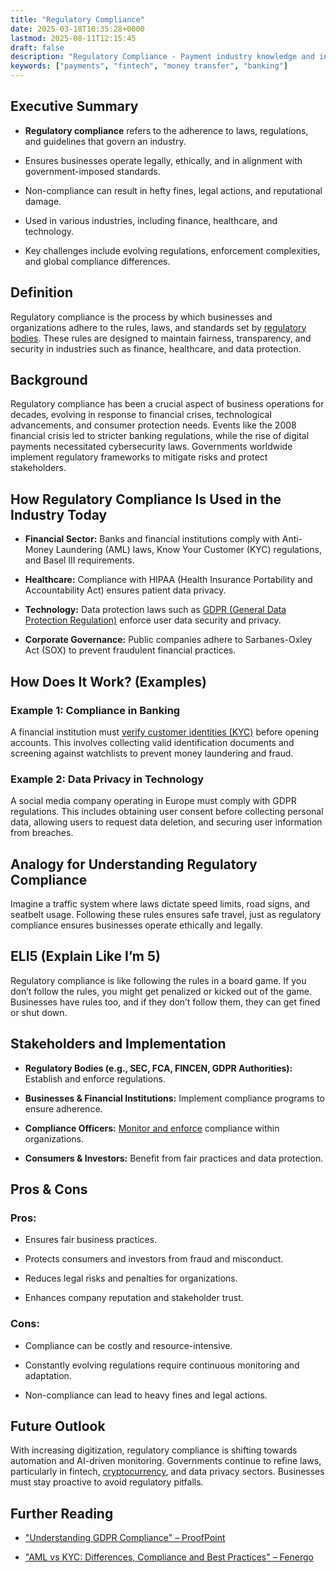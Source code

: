 ```yaml
---
title: "Regulatory Compliance"
date: 2025-03-18T10:35:28+0000
lastmod: 2025-08-11T12:15:45
draft: false
description: "Regulatory Compliance - Payment industry knowledge and insights"
keywords: ["payments", "fintech", "money transfer", "banking"]
---
```


## Executive Summary

- **Regulatory compliance** refers to the adherence to laws, regulations, and guidelines that govern an industry.

- Ensures businesses operate legally, ethically, and in alignment with government-imposed standards.

- Non-compliance can result in hefty fines, legal actions, and reputational damage.

- Used in various industries, including finance, healthcare, and technology.

- Key challenges include evolving regulations, enforcement complexities, and global compliance differences.

## Definition

Regulatory compliance is the process by which businesses and organizations adhere to the rules, laws, and standards set by [regulatory bodies](https://faisalkhanllc.xyz/resources/payments-wiki/f/financial-regulator/). These rules are designed to maintain fairness, transparency, and security in industries such as finance, healthcare, and data protection.

## Background

Regulatory compliance has been a crucial aspect of business operations for decades, evolving in response to financial crises, technological advancements, and consumer protection needs. Events like the 2008 financial crisis led to stricter banking regulations, while the rise of digital payments necessitated cybersecurity laws. Governments worldwide implement regulatory frameworks to mitigate risks and protect stakeholders.

## How Regulatory Compliance Is Used in the Industry Today

- **Financial Sector:** Banks and financial institutions comply with Anti-Money Laundering (AML) laws, Know Your Customer (KYC) regulations, and Basel III requirements.

- **Healthcare:** Compliance with HIPAA (Health Insurance Portability and Accountability Act) ensures patient data privacy.

- **Technology:** Data protection laws such as [GDPR (General Data Protection Regulation)](https://faisalkhanllc.xyz/resources/payments-wiki/g/general-data-protection-regulation-gdpr/) enforce user data security and privacy.

- **Corporate Governance:** Public companies adhere to Sarbanes-Oxley Act (SOX) to prevent fraudulent financial practices.

## How Does It Work? (Examples)

### Example 1: Compliance in Banking

A financial institution must [verify customer identities (KYC)](https://faisalkhanllc.xyz/resources/payments-wiki/k/know-your-customer-kyc/) before opening accounts. This involves collecting valid identification documents and screening against watchlists to prevent money laundering and fraud.

### Example 2: Data Privacy in Technology

A social media company operating in Europe must comply with GDPR regulations. This includes obtaining user consent before collecting personal data, allowing users to request data deletion, and securing user information from breaches.

## Analogy for Understanding Regulatory Compliance

Imagine a traffic system where laws dictate speed limits, road signs, and seatbelt usage. Following these rules ensures safe travel, just as regulatory compliance ensures businesses operate ethically and legally.

## ELI5 (Explain Like I’m 5)

Regulatory compliance is like following the rules in a board game. If you don’t follow the rules, you might get penalized or kicked out of the game. Businesses have rules too, and if they don’t follow them, they can get fined or shut down.

## Stakeholders and Implementation

- **Regulatory Bodies (e.g., SEC, FCA, FINCEN, GDPR Authorities):** Establish and enforce regulations.

- **Businesses & Financial Institutions:** Implement compliance programs to ensure adherence.

- **Compliance Officers:** [Monitor and enforce](https://faisalkhanllc.xyz/resources/payments-wiki/c/compliance-officer/) compliance within organizations.

- **Consumers & Investors:** Benefit from fair practices and data protection.

## Pros & Cons

### Pros:

- Ensures fair business practices.

- Protects consumers and investors from fraud and misconduct.

- Reduces legal risks and penalties for organizations.

- Enhances company reputation and stakeholder trust.

### Cons:

- Compliance can be costly and resource-intensive.

- Constantly evolving regulations require continuous monitoring and adaptation.

- Non-compliance can lead to heavy fines and legal actions.

## Future Outlook

With increasing digitization, regulatory compliance is shifting towards automation and AI-driven monitoring. Governments continue to refine laws, particularly in fintech, [cryptocurrency](https://faisalkhanllc.xyz/resources/payments-wiki/c/cryptocurrency-regulation/), and data privacy sectors. Businesses must stay proactive to avoid regulatory pitfalls.

## Further Reading

- ["Understanding GDPR Compliance" – ProofPoint](https://www.proofpoint.com/us/threat-reference/gdpr#:~:text=With%20GDPR%20compliance%2C%20the%20level,accurate%20and%20up%20to%20date.)

- ["AML vs KYC: Differences, Compliance and Best Practices" – Fenergo](https://resources.fenergo.com/blogs/kyc-aml)